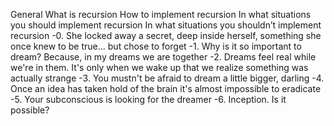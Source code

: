 General
What is recursion
How to implement recursion
In what situations you should implement recursion
In what situations you shouldn’t implement recursion
-0. She locked away a secret, deep inside herself, something she once knew to be true... but chose to forget
-1. Why is it so important to dream? Because, in my dreams we are together
-2. Dreams feel real while we're in them. It's only when we wake up that we realize something was actually strange
-3. You mustn't be afraid to dream a little bigger, darling
-4. Once an idea has taken hold of the brain it's almost impossible to eradicate
-5. Your subconscious is looking for the dreamer
-6. Inception. Is it possible?
